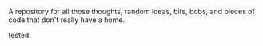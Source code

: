 A repository for all those thoughts, random ideas, bits, bobs, and pieces of code that don't really have a home.

tested.